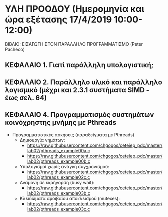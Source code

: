# ΥΛΗ ΠΡΟΟΔΟΥ (Ημερομηνία και ώρα εξέτασης 17/4/2019 10:00-12:00)

ΒΙΒΛΙΟ: ΕΙΣΑΓΩΓΗ ΣΤΟΝ ΠΑΡΑΛΛΗΛΟ ΠΡΟΓΡΑΜΜΑΤΙΣΜΟ (Peter Pacheco)

## ΚΕΦΑΛΑΙΟ 1. Γιατί παράλληλη υπολογιστική;

## ΚΕΦΑΛΑΙΟ 2. Παράλληλο υλικό και παράλληλο λογισμικό (μέχρι και 2.3.1 συστήματα SIMD - έως σελ. 64)

## ΚΕΦΑΛΑΙΟ 4. Προγραμματισμός συστημάτων κοινόχρηστης μνήμης με Pthreads

* Προγραμματιστικές ασκήσεις (παραδείγματα με Pthreads)
  * Δημιουργία νημάτων:
    * <https://raw.githubusercontent.com/chgogos/ceteiep_pdc/master/lab02/pthreads_example00a.c>
    * <https://raw.githubusercontent.com/chgogos/ceteiep_pdc/master/lab02/pthreads_example00b.c>
  * Υπολογισμοί χωρίς ανάγκη συγχρονισμού:
    * <https://raw.githubusercontent.com/chgogos/ceteiep_pdc/master/lab02/pthreads_example02c.c>
  * Αναμονή σε εκρήγορση (busy wait):
    * <https://raw.githubusercontent.com/chgogos/ceteiep_pdc/master/lab02/pthreads_example03b.c>
  * Κλειδώματα αμοιβαίου αποκλεισμού (mutexes):
    * <https://raw.githubusercontent.com/chgogos/ceteiep_pdc/master/lab02/pthreads_example03c.c>
  